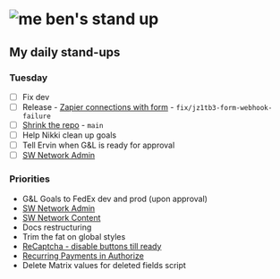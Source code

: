 # ![me](https://avatars2.githubusercontent.com/u/5232044?s=50&v=4) ben's stand up

## My daily stand-ups

### Tuesday

-  [ ] Fix dev
-  [ ] Release - [Zapier connections with form](https://app.clickup.com/t/jz1tb3) - `fix/jz1tb3-form-webhook-failure`
-  [ ] [Shrink the repo](https://app.clickup.com/t/jh0dwt) - `main`
-  [ ] Help Nikki clean up goals
-  [ ] Tell Ervin when G&L is ready for approval
-  [ ] [SW Network Admin](https://app.clickup.com/8537154/v/l/li/54890360?pr=12760709)

### Priorities 
    
- G&L Goals to FedEx dev and prod (upon approval)
- [SW Network Admin](https://app.clickup.com/8537154/v/l/li/54890360?pr=12760709)
- [SW Network Content](https://app.clickup.com/8537154/v/l/li/54892353?pr=12760709)
- Docs restructuring
- Trim the fat on global styles
- [ReCaptcha - disable buttons till ready](https://projects.madebyspeak.com/#/tasks/17598281)
- [Recurring Payments in Authorize](https://projects.madebyspeak.com/#/tasks/16411534)
- Delete Matrix values for deleted fields script
